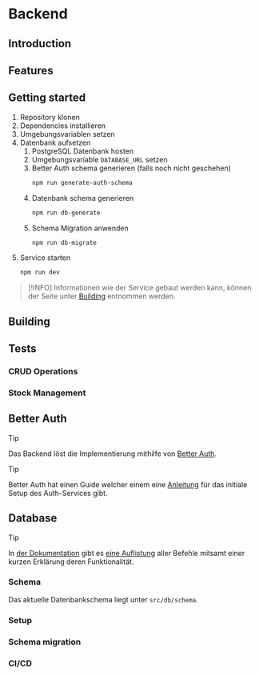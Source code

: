 # Backend

## Introduction

## Features

## Getting started

1. Repository klonen
2. Dependencies installieren
3. Umgebungsvariablen setzen
4. Datenbank aufsetzen
   1. PostgreSQL Datenbank hosten
   2. Umgebungsvariable `DATABASE_URL` setzen
   3. Better Auth schema generieren (falls noch nicht geschehen)
      ```bash
      npm run generate-auth-schema
      ```
   4. Datenbank schema generieren
      ```bash
      npm run db-generate
      ```
   5. Schema Migration anwenden
      ```bash
      npm run db-migrate
      ```
5. Service starten
   ```bash
   npm run dev
   ```

> [!INFO]
> Informationen wie der Service gebaut werden kann, können der Seite unter [Building](#building) entnommen werden.

## Building

## Tests

### CRUD Operations

### Stock Management

## Better Auth

> [!TIP]
> Das Backend löst die Implementierung mithilfe von [Better Auth](https://www.better-auth.com/).

> [!TIP]
> Better Auth hat einen Guide welcher einem eine [Anleitung](https://www.better-auth.com/docs/installation) für das initiale Setup des Auth-Services gibt.

## Database

> [!TIP]
> In [der Dokumentation](https://orm.drizzle.team/docs/get-started) gibt es [eine Auflistung](https://orm.drizzle.team/docs/kit-overview) aller Befehle mitsamt einer kurzen Erklärung deren Funktionalität.

### Schema

Das aktuelle Datenbankschema liegt unter `src/db/schema`.

### Setup

### Schema migration

### CI/CD
